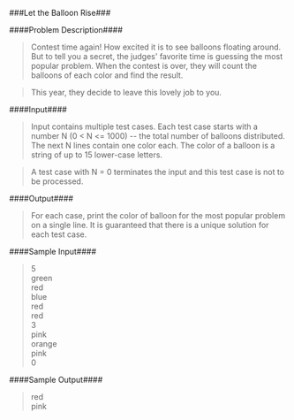###Let the Balloon Rise###

####Problem Description####

>Contest time again! How excited it is to see balloons floating around. But to tell you a secret, the judges' favorite time is guessing the most popular problem. When the contest is over, they will count the balloons of each color and find the result.

>This year, they decide to leave this lovely job to you. 
 
####Input####

>Input contains multiple test cases. Each test case starts with a number N (0 < N <= 1000) -- the total number of balloons distributed. The next N lines contain one color each. The color of a balloon is a string of up to 15 lower-case letters.

>A test case with N = 0 terminates the input and this test case is not to be processed.

####Output####

>For each case, print the color of balloon for the most popular problem on a single line. It is guaranteed that there is a unique solution for each test case.

####Sample Input####
>5<br />
green<br />
red<br />
blue<br />
red<br />
red<br />
3<br />
pink<br />
orange<br />
pink<br />
0<br />
 

####Sample Output####
>red<br />
pink<br />

